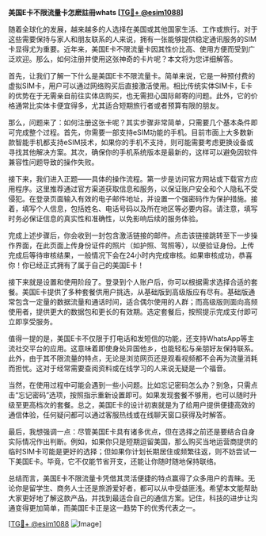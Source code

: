 **美国E卡不限流量卡怎麽註冊whats [[TG💪+ @esim1088](https://t.me/s/esim1088)]**

随着全球化的发展，越来越多的人选择在美国或其他国家生活、工作或旅行。对于这些需要保持与家人和朋友联系的人来说，拥有一张能够提供稳定通讯服务的SIM卡显得尤为重要。近年来，美国E卡不限流量卡因其性价比高、使用方便而受到广泛欢迎。那么，如何注册并使用这张神奇的卡片呢？本文将为您详细解答。

首先，让我们了解一下什么是美国E卡不限流量卡。简单来说，它是一种预付费的虚拟SIM卡，用户可以通过网络购买后直接激活使用。相比传统实体SIM卡，E卡的优势在于无需亲自前往实体店购买，也无需担心国际邮寄的问题。此外，它的价格通常比实体卡便宜得多，尤其适合短期旅行者或者预算有限的朋友。

那么，问题来了：如何注册这张卡呢？其实步骤非常简单，只需要几个基本条件即可完成整个过程。首先，你需要一部支持eSIM功能的手机。目前市面上大多数新款智能手机都支持eSIM技术，如果你的手机不支持，则可能需要考虑更换设备或寻找其他解决方案。其次，确保你的手机系统版本是最新的，这样可以避免因软件兼容性问题导致的操作失败。

接下来，我们进入正题——具体的操作流程。第一步是访问官方网站或下载官方应用程序。这里推荐通过官方渠道获取信息和服务，以保证账户安全和个人隐私不受侵犯。在登录页面输入有效的电子邮件地址，并设置一个强密码作为保护措施。接着，填写个人信息，包括姓名、电话号码以及所在地区等必要内容。请注意，填写时务必保证信息的真实性和准确性，以免影响后续的服务体验。

完成上述步骤后，你会收到一封包含激活链接的邮件。点击该链接跳转至下一步操作界面，在此页面上传身份证件的照片（如护照、驾照等），以便验证身份。上传完成后等待审核结果，一般情况下会在24小时内完成审核。如果审核成功，恭喜你！你已经正式拥有了属于自己的美国E卡！

接下来就是设置和使用阶段了。登录到个人账户后，你可以根据需求选择合适的套餐。美国E卡提供了多种套餐供用户挑选，从基础版到高级版应有尽有。基础版通常包含一定量的数据流量和通话时间，适合偶尔使用的人群；而高级版则面向高频使用者，提供更大的数据包和更长的有效期。选定套餐后，按照提示完成支付即可立即享受服务。

值得一提的是，美国E卡不仅限于打电话和发短信的功能，还支持WhatsApp等主流社交平台的应用。这意味着即使身处异国他乡，也能轻松与亲朋好友保持联系。此外，由于其不限流量的特点，无论是浏览网页还是观看视频都不会再为流量消耗而担忧。这对于经常需要查阅资料或在线学习的人来说无疑是一个福音。

当然，在使用过程中可能会遇到一些小问题。比如忘记密码怎么办？别急，只需点击“忘记密码”选项，按照指示重新设置即可。如果发现套餐不够用，也可以随时升级至更高档次的套餐。总之，美国E卡的设计初衷就是为了给用户提供便捷高效的通信体验，任何疑问都可以通过客服热线或在线聊天窗口获得及时解答。

最后，我想强调一点：尽管美国E卡具有诸多优点，但在选择之前还是要结合自身实际情况作出判断。例如，如果你只是短期逗留美国，那么购买当地运营商提供的临时SIM卡可能是更好的选择；但如果你计划长期居住或频繁往返，则不妨尝试一下美国E卡。毕竟，它不仅能节省开支，还能让你随时随地保持联络。

总结而言，美国E卡不限流量卡凭借其灵活便捷的特点赢得了众多用户的青睐。无论你是留学生、商务人士还是旅游爱好者，都可以从中受益匪浅。希望本文能帮助大家更好地了解这款产品，并找到最适合自己的通信方案。记住，科技的进步让沟通变得更加简单，而美国E卡正是这一趋势下的优秀代表之一。

[[TG💪+ @esim1088](https://t.me/s/esim1088) ![Image](https://i.postimg.cc/4NQfJmqS/Snipaste-2025-05-13-00-14-12.png)]